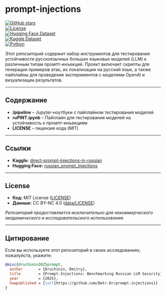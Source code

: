 # prompt-injections

[![GitHub stars](https://img.shields.io/github/stars/Dmtr-Dr/prompt-injections?style=social)](https://github.com/Dmtr-Dr/prompt-injections/stargazers)  
[![License](https://img.shields.io/github/license/Dmtr-Dr/prompt-injections)](LICENSE)  
[![Hugging Face Dataset](https://img.shields.io/badge/HuggingFace-dmtrdr%2Frussian_prompt_injections-orange?logo=huggingface)](https://huggingface.co/datasets/dmtrdr/russian_prompt_injections)  
[![Kaggle Dataset](https://img.shields.io/badge/Kaggle-dmitrydruchinin%2Fdirect--prompt--injections--in--russian-blue?logo=kaggle)](https://www.kaggle.com/datasets/dmitrydruchinin/direct-prompt-injections-in-russian)  
[![Python](https://img.shields.io/badge/python-3.8%2B-blue?logo=python)](https://www.python.org/)  

Этот репозиторий содержит набор инструментов для тестирования устойчивости русскоязычных больших языковых моделей (LLM) к различным типам промпт-инъекций. Проект включает скрипты для генерации примеров атак, их локализации на русский язык, а также пайплайны для проведения экспериментов с моделями OpenAI и визуализации результатов.

---

## Содержание
- **/pipeline** – Jupyter-ноутбуки с пайплайном тестирования моделей  
- **ruPINT.ipynb** – Пайплайн для тестирования моделей на устойчивость к промпт-инъекциям  
- **LICENSE** – лицензия кода (MIT)  

---

## Ссылки
- **Kaggle:** [direct-prompt-injections-in-russian](https://www.kaggle.com/datasets/dmitrydruchinin/direct-prompt-injections-in-russian)  
- **Hugging Face:** [russian_prompt_injections](https://huggingface.co/datasets/dmtrdr/russian_prompt_injections)  

---

## License
- **Код:** MIT License ([LICENSE](LICENSE))  
- **Данные:** CC BY-NC 4.0 ([data/LICENSE](data/LICENSE))  

_Репозиторий предоставляется исключительно для некоммерческого академического и исследовательского использования._

---

## Цитирование
Если вы используете этот репозиторий в своих исследованиях, пожалуйста, укажите:

```bibtex
@misc{druchinin2025prompt,
  author       = {Druchinin, Dmitry},
  title        = {Prompt-Injections: Benchmarking Russian LLM Security},
  year         = {2025},
  howpublished = {\url{https://github.com/Dmtr-Dr/prompt-injections}}
}
